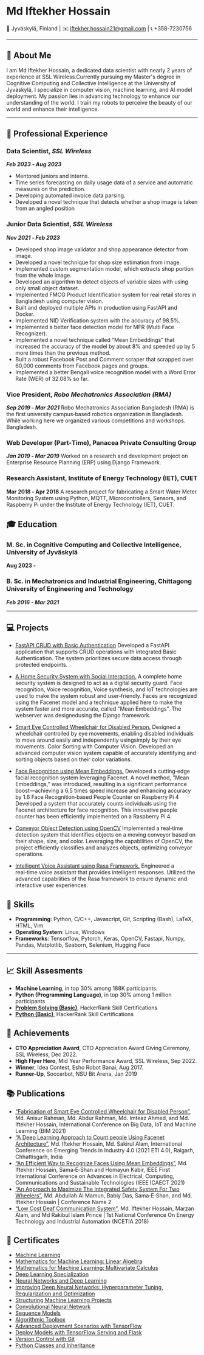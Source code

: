 
# Md Iftekher Hossain

📍 Jyväskylä, Finland | ✉️ [iftekher.hossain21@gmail.com](mailto:iftekher.hossain21@gmail.com) | 📞 +358-7230756

---

## 👋 About Me

I am Md Iftekher Hossain, a dedicated data scientist with nearly 2 years of experience at SSL Wireless.Currently pursuing my Master's degree in Cognitive Computing and Collective Intelligence at the University of Jyväskylä, I specialize in computer vision, machine learning, and AI model deployment. My passion lies in advancing technology to enhance our understanding of the world. I train my robots to perceive the beauty of our world and enhance their intelligence.

---
## 💼 Professional Experience

### Data Scientist, *SSL Wireless*
***Feb 2023 ‑ Aug 2023***
- Mentored juniors and interns.
- Time series forecasting on daily usage data of a service and automatic measures on the prediction.
- Developing automated invoice data parsing.
- Developed a novel technique that detects whether a shop image is taken from an angled position

### Junior Data Scientist, *SSL Wireless*
***Nov 2021 ‑ Feb 2023***
- Developed shop image validator and shop appearance detector from image.
- Developed a novel technique for shop size estimation from image.
- Implemented custom segmentation model, which extracts shop portion from the whole image.
- Developed an algorithm to detect objects of variable sizes with using only small object dataset.
- Implemented FMCG Product Identification system for real retail stores in Bangladesh using computer vision.
- Built and deployed multiple APIs in production using FastAPI and Docker.
- Implemented NID Verification system with the accuracy of 98.5%.
- Implemented a better face detection model for MFR (Multi Face Recognizer).
- Implemented a novel technique called “Mean Embeddings” that increased the accuracy of the model by about 8% and speeded up
by 5 more times than the previous method.
- Built a robust Facebook Post and Comment scraper that scrapped over 60,000 comments from Facebook pages and groups.
- Implemented a better Bengali voice recognition model with a Word Error Rate (WER) of 32.08% so far.

### Vice President, *Robo Mechatronics Association (RMA)*
***Sep 2019 ‑ Mar 2021***
Robo Mechatronics Association Bangladesh (RMA) is the first university campus‑based robotics organization in Bangladesh. While working here we organized various competitions and workshops. Bangladesh.

### Web Developer (Part‑Time), **Panacea Private Consulting Group**
***Jan 2019 ‑ Mar 2019***
Worked on a research and development project on Enterprise Resource Planning (ERP) using Django Framework.

### Research Assistant, **Institute of Energy Technology (IET), CUET**
**Mar 2018 ‑ Apr 2018**
A research project for fabricating a Smart Water Meter Monitoring System using Python, MQTT, Microcontrollers, Sensors, and Raspberry Pi under the Institute of Energy Technology (IET), CUET.

## 🎓 Education

### M. Sc. in Cognitive Computing and Collective Intelligence, University of Jyväskylä
**Aug 2023 -** 

### B. Sc. in Mechatronics and Industrial Engineering, Chittagong University of Engineering and Technology
***Feb 2016 - Mar 2021***

---
## 💻 Projects
- [FastAPI CRUD with Basic Authentication](https://github.com/iftekherhossain/fastapi-crud-authentication)
Developed a FastAPI application that supports CRUD operations with integrated Basic Authentication. The system prioritizes secure data access through protected endpoints.

- [A Home Security System with Social Interaction.](https://github.com/iftekherhossain/Final-Year-Project)
 A complete home security system is designed to act as a digital security guard. Face recognition, Voice recognition, Voice synthesis, and IoT technologies are used to make the system robust and user‑friendly. Faces are recognized using the Facenet model and a technique applied here to make the system faster and more accurate, called “Mean Embeddings”. The webserver was designedusing the Django framework.

- [Smart Eye Controlled Wheelchair for Disabled Person.](https://github.com/iftekherhossain/eye_tracking)
Designed a wheelchair controlled by eye movements, enabling disabled individuals to move around easily and independently usingsimply by their eye movements. Color Sorting with Computer Vision. Developed an advanced computer vision system capable of accurately identifying and sorting objects based on their color variations.

- [Face Recognition using Mean Embeddings.](https://github.com/iftekherhossain/Facenet-Face-Recognition)
Developed a cutting‑edge facial recognition system leveraging Facenet. A novel method, ”Mean Embeddings,” was introduced, resulting in a significant performance boost—achieving a 6.5 times speed increase and enhancing accuracy by 1.6 Face Recognition‑based People Counter on Raspberry Pi 4 Developed a system that accurately counts individuals using the Facenet architecture for face recognition. This innovative people counter has been efficiently implemented on a Raspberry Pi 4.

- [Conveyor Object Detection using OpenCV](https://github.com/iftekherhossain/Shape_detection)
Implemented a real‑time detection system that identifies objects on a moving conveyor based on their shape, size, and color. Leveraging the capabilities of OpenCV, the project efficiently classifies and analyzes objects, optimizing conveyor operations.

- [Intelligent Voice Assistant using Rasa Framework.](https://github.com/iftekherhossain/Voice-Assistant-Rasa)
Engineered a real‑time voice assistant that provides intelligent responses. Utilized the advanced capabilities of the Rasa framework
to ensure dynamic and interactive user experiences.


## 🚀 Skills
- **Programming**: Python, C/C++, Javascript, Git, Scripting (Bash), LaTeX, HTML, Vim
- **Operating System**: Linux, Windows
- **Frameworks**: Tensorflow, Pytorch, Keras, OpenCV, Fastapi, Numpy, Pandas, Matplotlib, Seaborn, Selenium, Hugging Face
---
## 📈 Skill Assesments
- **Machine Learning**, in top 30% among 188K participants.
- **Python (Programming Language)**, in top 30% among 1 million participants
- **[Problem Solving (Basic)](https://www.hackerrank.com/certificates/21edde6f45ee)**, HackerRank Skill Certifications
- **[Python (Basic)](https://www.hackerrank.com/certificates/ab9d9bb1e140)**, HackerRank Skill Certifications

## 🌟 Achievements
- **CTO Appreciation Award**, CTO Appreciation Award Giving Ceremony, SSL Wireless, Dec 2022.
-  **High Flyer Hero**, Mid Year Performance Award, SSL Wireless, Sep 2022.
-  **Winner**, Idea Contest, Esho Robot Banai, Aug 2017.
-  **Runner-Up**, Soccerbot, NSU Bit Arena, Jan 2019

## 📚 Publications
- [“Fabrication of Smart Eye Controlled Wheelchair for Disabled Person”](https://www.researchgate.net/publication/356749389_Fabrication_of_Smart_Eye_Controlled_Wheelchair_for_Disabled_Person), Md. Anisur Rahman, Md. Abdur Rahman,
Md. Imteaz Ahmed, and Md. Iftekher Hossain, International Conference on Big Data, IoT and Machine Learning (BIM 2021)
- [“A Deep Learning Approach to Count people Using Facenet Architecture”](https://ieeexplore.ieee.org/document/9619328), Md. Iftekher Hossain, Md. Sakirul Alam, International Conference on Emerging Trends in Industry 4.0 (2021 ETI 4.0), Raigarh, Chhattisgarh, India
- [“An Efficient Way to Recognize Faces Using Mean Embeddings”](https://ieeexplore.ieee.org/abstract/document/9392401), Md. Iftekher Hossain, Sama‑E‑Shan and Homayun Kabir, IEEE First International Conference on Advances in Electrical, Computing, Communications and Sustainable Technologies (IEEE ICAECT 2021)
- [“An Approach to Maximize The Integrated Safety System For Two Wheelers”](https://www.researchgate.net/publication/356728640_An_Approach_to_Maximize_the_Integrated_Safety_System_for_Two_Wheelers), Md. Abdullah Al Mamun, Bably
Das, Sama‑E‑Shan, and Md. Iftekher Hossain | Conference Name 2
- [“Low Cost Deaf Communication System”](), Md. Iftekher Hossain, Marzan Alam, and Md Rakibul Islam Prince | 1st
National Conference On Energy Technology and Industrial Automation (NCETIA 2018)

## 📜 Certificates
- [Machine Learning](http://coursera.org/verify/4D6BVVD28G36)
- [Mathematics for Machine Learning: Linear Algebra](http://coursera.org/verify/Y3QAFBFJ44UT)
- [Mathematics for Machine Learning: Multivariate Calculus](http://coursera.org/verify/5CUFNLXY933G)
- [Deep Learning Specialization](http://coursera.org/verify/specialization/Q9V3YQED4FFY)
- [Neural Networks and Deep Learning](http://coursera.org/verify/H823CCQEMXSA)
- [Improving Deep Neural Networks: Hyperparameter Tuning, Regularization and Optimization](http://coursera.org/verify/W7PNUZXNPEV2)
- [Structuring Machine Learning Projects](http://coursera.org/verify/AE94P9WWQ49J)
- [Convolutional Neural Network](http://coursera.org/verify/86R4TBJ9R9DS)
- [Sequence Models](http://coursera.org/verify/ADST9U4F6CJC)
- [Algorithmic Toolbox](http://coursera.org/verify/UE7HK6PHCBPS)
- [Advanced Deployment Scenarios with TensorFlow](http://coursera.org/verify/3UBZ3XHWA6W4)
- [Deploy Models with TensorFlow Serving and Flask](http://coursera.org/verify/LWTKAWPSPFDT)
- [Version Control with Git](https://www.coursera.org/account/accomplishments/certificate/DX43Z49AKEVP)
- [Python Classes and Inheritance](https://www.coursera.org/verify/5EZD6ECFH6PD)